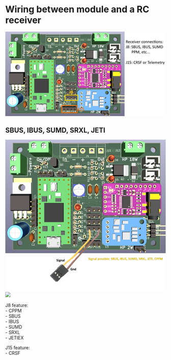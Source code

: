 # Wiring between module and a RC receiver
![](https://github.com/pierrotm777/SoundModule_Teensy4.0-version/blob/main/Wiring_SBUS_CRSF_Telemetry.png)  

## SBUS, IBUS, SUMD, SRXL, JETI
![](https://github.com/pierrotm777/SoundModule_Teensy4.0-version/blob/main/Receiver_SBUS.png)  
![](https://github.com/pierrotm777/SoundModule_Teensy4.0-version/blob/main/Receiver_CRSF.png)  

J8 feature:  
	- CPPM  
	- SBUS  
	- IBUS  
	- SUMD  
	- SRXL  
	- JETIEX  

J15 feature:  
	- CRSF  
